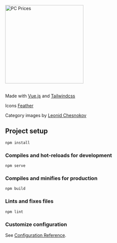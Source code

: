 <img width="250" src="https://i.ibb.co/XFTjHDj/pcprices-logo.png" alt="PC Prices"><br><br>

Made with [Vue.js](https://github.com/vuejs/vue) and [Tailwindcss](https://github.com/tailwindlabs/tailwindcss)

Icons [Feather](https://github.com/feathericons/feather)

Category images by [Leonid Chesnokov](https://www.instagram.com/creativecore22)

## Project setup

```
npm install
```

### Compiles and hot-reloads for development

```
npm serve
```

### Compiles and minifies for production

```
npm build
```

### Lints and fixes files

```
npm lint
```

### Customize configuration

See [Configuration Reference](https://cli.vuejs.org/config/).
